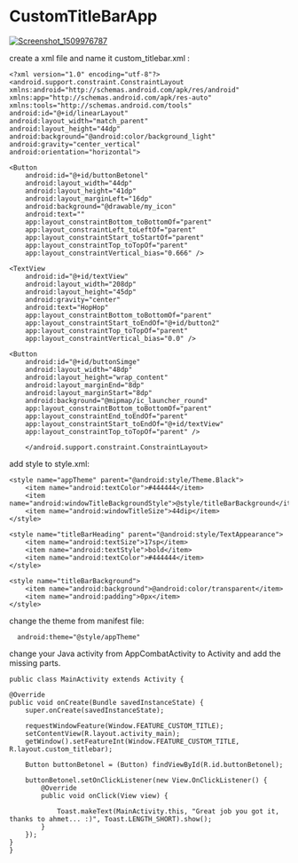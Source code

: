 # CustomTitleBarApp

<a href="https://ibb.co/bQTqhb"><img src="https://image.ibb.co/hDgAhb/Screenshot_1509976787.png" alt="Screenshot_1509976787" border="0"></a>



create a xml file and name it custom_titlebar.xml :


    <?xml version="1.0" encoding="utf-8"?>
    <android.support.constraint.ConstraintLayout xmlns:android="http://schemas.android.com/apk/res/android"
    xmlns:app="http://schemas.android.com/apk/res-auto"
    xmlns:tools="http://schemas.android.com/tools"
    android:id="@+id/linearLayout"
    android:layout_width="match_parent"
    android:layout_height="44dp"
    android:background="@android:color/background_light"
    android:gravity="center_vertical"
    android:orientation="horizontal">
    
    <Button
        android:id="@+id/buttonBetonel"
        android:layout_width="44dp"
        android:layout_height="41dp"
        android:layout_marginLeft="16dp"
        android:background="@drawable/my_icon"
        android:text=""
        app:layout_constraintBottom_toBottomOf="parent"
        app:layout_constraintLeft_toLeftOf="parent"
        app:layout_constraintStart_toStartOf="parent"
        app:layout_constraintTop_toTopOf="parent"
        app:layout_constraintVertical_bias="0.666" />
        
    <TextView
        android:id="@+id/textView"
        android:layout_width="208dp"
        android:layout_height="45dp"
        android:gravity="center"
        android:text="HopHop"
        app:layout_constraintBottom_toBottomOf="parent"
        app:layout_constraintStart_toEndOf="@+id/button2"
        app:layout_constraintTop_toTopOf="parent"
        app:layout_constraintVertical_bias="0.0" />
        
    <Button
        android:id="@+id/buttonSimge"
        android:layout_width="48dp"
        android:layout_height="wrap_content"
        android:layout_marginEnd="8dp"
        android:layout_marginStart="8dp"
        android:background="@mipmap/ic_launcher_round"
        app:layout_constraintBottom_toBottomOf="parent"
        app:layout_constraintEnd_toEndOf="parent"
        app:layout_constraintStart_toEndOf="@+id/textView"
        app:layout_constraintTop_toTopOf="parent" />
        
        </android.support.constraint.ConstraintLayout>
        
        
        
        
        
add style to style.xml:





    <style name="appTheme" parent="@android:style/Theme.Black">
        <item name="android:textColor">#444444</item>
        <item name="android:windowTitleBackgroundStyle">@style/titleBarBackground</item>
        <item name="android:windowTitleSize">44dip</item>
    </style>

    <style name="titleBarHeading" parent="@android:style/TextAppearance">
        <item name="android:textSize">17sp</item>
        <item name="android:textStyle">bold</item>
        <item name="android:textColor">#444444</item>
    </style>

    <style name="titleBarBackground">
        <item name="android:background">@android:color/transparent</item>
        <item name="android:padding">0px</item>
    </style>
    
    
    
    
    
    
change the theme from manifest file:

      android:theme="@style/appTheme"
      
      
      
      
      
      
change your Java activity from AppCombatActivity to Activity and add the missing parts.

    public class MainActivity extends Activity {

    @Override
    public void onCreate(Bundle savedInstanceState) {
        super.onCreate(savedInstanceState);

        requestWindowFeature(Window.FEATURE_CUSTOM_TITLE);
        setContentView(R.layout.activity_main);
        getWindow().setFeatureInt(Window.FEATURE_CUSTOM_TITLE, R.layout.custom_titlebar);

        Button buttonBetonel = (Button) findViewById(R.id.buttonBetonel);

        buttonBetonel.setOnClickListener(new View.OnClickListener() {
            @Override
            public void onClick(View view) {

                Toast.makeText(MainActivity.this, "Great job you got it, thanks to ahmet... :)", Toast.LENGTH_SHORT).show();
            }
        });
    }
    }
    
    
